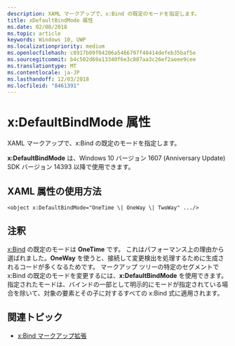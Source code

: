 ```yaml
---
description: XAML マークアップで、x:Bind の既定のモードを指定します。
title: xDefaultBindMode 属性
ms.date: 02/08/2018
ms.topic: article
keywords: Windows 10, UWP
ms.localizationpriority: medium
ms.openlocfilehash: c8917b09f04206a5466797f48414defeb35baf5e
ms.sourcegitcommit: b4c502d69a13340f6e3c887aa3c26ef2aeee9cee
ms.translationtype: MT
ms.contentlocale: ja-JP
ms.lasthandoff: 12/03/2018
ms.locfileid: "8461391"
---
```

# <a name="xdefaultbindmode-attribute"></a>x:DefaultBindMode 属性

XAML マークアップで、x:Bind の既定のモードを指定します。

**x:DefaultBindMode** は、Windows 10 バージョン 1607 (Anniversary Update) SDK バージョン 14393 以降で使用できます。

## <a name="xaml-attribute-usage"></a>XAML 属性の使用方法

``` syntax
<object x:DefaultBindMode="OneTime \| OneWay \| TwoWay" .../>
```

## <a name="remarks"></a>注釈

[x:Bind](x-bind-markup-extension.md) の既定のモードは **OneTime** です。 これはパフォーマンス上の理由から選ばれました。**OneWay** を使うと、接続して変更検出を処理するために生成されるコードが多くなるためです。 マークアップ ツリーの特定のセグメントで x:Bind の既定のモードを変更するには、**x:DefaultBindMode** を使用できます。 指定されたモードは、バインドの一部として明示的にモードが指定されている場合を除いて、対象の要素とその子に対するすべての x:Bind 式に適用されます。

## <a name="related-topics"></a>関連トピック

* [x:Bind マークアップ拡張](x-bind-markup-extension.md)
